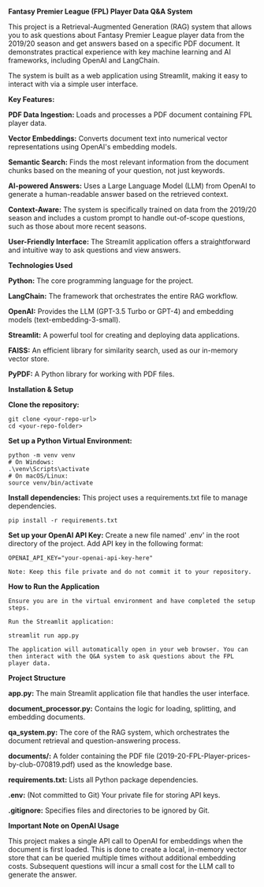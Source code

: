 **Fantasy Premier League (FPL) Player Data Q&A System**

This project is a Retrieval-Augmented Generation (RAG) system that allows you to ask questions about Fantasy Premier League player data from the 2019/20 season and get answers based on a specific PDF document. It demonstrates practical experience with key machine learning and AI frameworks, including OpenAI and LangChain.

The system is built as a web application using Streamlit, making it easy to interact with via a simple user interface.

  **Key Features:**

  **PDF Data Ingestion:** Loads and processes a PDF document containing FPL player data.

  **Vector Embeddings:** Converts document text into numerical vector representations using OpenAI's embedding models.

  **Semantic Search:** Finds the most relevant information from the document chunks based on the meaning of your question, not just keywords.

  **AI-powered Answers:** Uses a Large Language Model (LLM) from OpenAI to generate a human-readable answer based on the retrieved context.

  **Context-Aware:** The system is specifically trained on data from the 2019/20 season and includes a custom prompt to handle out-of-scope questions, such as those about more recent seasons.

  **User-Friendly Interface:** The Streamlit application offers a straightforward and intuitive way to ask questions and view answers.

  **Technologies Used**

  **Python:** The core programming language for the project.

  **LangChain:** The framework that orchestrates the entire RAG workflow.

  **OpenAI:** Provides the LLM (GPT-3.5 Turbo or GPT-4) and embedding models (text-embedding-3-small).

  **Streamlit:** A powerful tool for creating and deploying data applications.

  **FAISS:** An efficient library for similarity search, used as our in-memory vector store.

  **PyPDF:** A Python library for working with PDF files.

  **Installation & Setup**

  **Clone the repository:**

    git clone <your-repo-url>
    cd <your-repo-folder>

  **Set up a Python Virtual Environment:**

    python -m venv venv
    # On Windows:
    .\venv\Scripts\activate
    # On macOS/Linux:
    source venv/bin/activate

  **Install dependencies:**
    This project uses a requirements.txt file to manage dependencies.

    pip install -r requirements.txt

  **Set up your OpenAI API Key:**
    Create a new file named' .env' in the root directory of the project. Add API key in the following format:

    OPENAI_API_KEY="your-openai-api-key-here"

    Note: Keep this file private and do not commit it to your repository.

  **How to Run the Application**

    Ensure you are in the virtual environment and have completed the setup steps.

    Run the Streamlit application:

    streamlit run app.py

    The application will automatically open in your web browser. You can then interact with the Q&A system to ask questions about the FPL player data.

  **Project Structure**

  **app.py:** The main Streamlit application file that handles the user interface.

  **document_processor.py:** Contains the logic for loading, splitting, and embedding documents.

  **qa_system.py:** The core of the RAG system, which orchestrates the document retrieval and question-answering process.

  **documents/:** A folder containing the PDF file (2019-20-FPL-Player-prices-by-club-070819.pdf) used as the knowledge base.

  **requirements.txt:** Lists all Python package dependencies.

  **.env:** (Not committed to Git) Your private file for storing API keys.

  **.gitignore:** Specifies files and directories to be ignored by Git.

  **Important Note on OpenAI Usage**

This project makes a single API call to OpenAI for embeddings when the document is first loaded. This is done to create a local, in-memory vector store that can be queried multiple times without additional embedding costs. Subsequent questions will incur a small cost for the LLM call to generate the answer.
